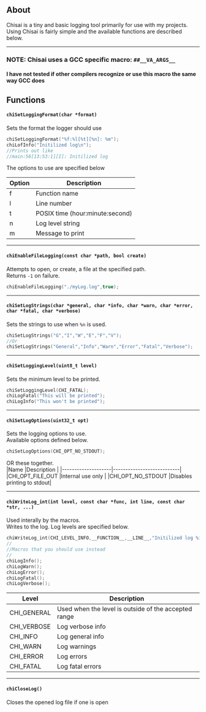 ## About
Chisai is a tiny and basic logging tool primarily for use with my projects.  
Using Chisai is fairly simple and the available functions are described below.
  
---
### NOTE: Chisai uses a GCC specific macro: `##__VA_ARGS__`
#### I have not tested if other compilers recognize or use this macro the same way GCC does   

## Functions

#### `chiSetLoggingFormat(char *format)`
Sets the format the logger should use
```c
chiSetLoggingFormat("%f:%l[%t][%n]: %m");
chiLofInfo("Initilized log\n");
//Prints out like
//main:56[13:53:1][I]: Initilized log
```
The options to use are specified below

|Option|Description                    |
|------|-------------------------------|
|f     |Function name                  |
|l     |Line number                    |
|t     |POSIX time (hour:minute:second)|
|n     |Log level string               |
|m     |Message to print               |

---

#### `chiEnableFileLogging(const char *path, bool create)`
Attempts to open, or create, a file at the specified path.  
Returns `-1` on failure.  
```c
chiEnableFileLogging("./myLog.log",true);
```

---

#### `chiSetLogStrings(char *general, char *info, char *warn, char *error, char *fatal, char *verbose)`
Sets the strings to use when `%n` is used.  
```c
chiSetLogStrings("G","I","W","E","F","V");
//Or
chiSetLogStrings("General","Info","Warn","Error","Fatal","Verbose");
```

---

#### `chiSetLoggingLevel(uint8_t level)`  
Sets the minimum level to be printed.  
```c
chiSetLoggingLevel(CHI_FATAL);
chiLogFatal("This will be printed");
chiLogInfo("This won't be printed");
```

---

#### `chiSetLogOptions(uint32_t opt)`
Sets the logging options to use.  
Available options defined below.  
```c
chiSetLogOptions(CHI_OPT_NO_STDOUT);
```
OR these together.  
|Name                |Description                |
|--------------------|---------------------------|
|CHI_OPT_FILE_OUT    |Internal use only          |
|CHI_OPT_NO_STDOUT   |Disables printing to stdout|

---

#### `chiWriteLog_int(int level, const char *func, int line, const char *str, ...)`
Used interally by the macros.  
Writes to the log.
Log levels are specified below.  
```c
chiWriteLog_int(CHI_LEVEL_INFO,__FUNCTION__,__LINE__,"Initilized log %i\n",0);
//
//Macros that you should use instead
//
chiLogInfo();
chiLogWarn();
chiLogError();
chiLogFatal();
chiLogVerbose();
```

|Level         |Description                                         |
|--------------|----------------------------------------------------|
|CHI_GENERAL   |Used when the level is outside of the accepted range|
|CHI_VERBOSE   |Log verbose info                                    |
|CHI_INFO      |Log general info                                    |
|CHI_WARN      |Log warnings                                        |
|CHI_ERROR     |Log errors                                          |
|CHI_FATAL     |Log fatal errors                                    |

---

#### `chiCloseLog()`
Closes the opened log file if one is open
